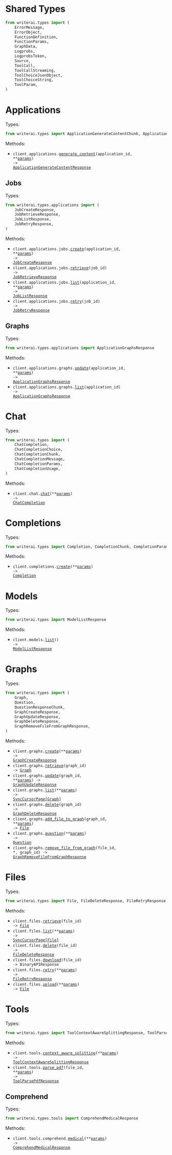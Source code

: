 # Shared Types

```python
from writerai.types import (
    ErrorMessage,
    ErrorObject,
    FunctionDefinition,
    FunctionParams,
    GraphData,
    Logprobs,
    LogprobsToken,
    Source,
    ToolCall,
    ToolCallStreaming,
    ToolChoiceJsonObject,
    ToolChoiceString,
    ToolParam,
)
```

# Applications

Types:

```python
from writerai.types import ApplicationGenerateContentChunk, ApplicationGenerateContentResponse
```

Methods:

- <code title="post /v1/applications/{application_id}">client.applications.<a href="./src/writerai/resources/applications/applications.py">generate_content</a>(application_id, \*\*<a href="src/writerai/types/application_generate_content_params.py">params</a>) -> <a href="./src/writerai/types/application_generate_content_response.py">ApplicationGenerateContentResponse</a></code>

## Jobs

Types:

```python
from writerai.types.applications import (
    JobCreateResponse,
    JobRetrieveResponse,
    JobListResponse,
    JobRetryResponse,
)
```

Methods:

- <code title="post /v1/applications/{application_id}/jobs">client.applications.jobs.<a href="./src/writerai/resources/applications/jobs.py">create</a>(application_id, \*\*<a href="src/writerai/types/applications/job_create_params.py">params</a>) -> <a href="./src/writerai/types/applications/job_create_response.py">JobCreateResponse</a></code>
- <code title="get /v1/applications/jobs/{job_id}">client.applications.jobs.<a href="./src/writerai/resources/applications/jobs.py">retrieve</a>(job_id) -> <a href="./src/writerai/types/applications/job_retrieve_response.py">JobRetrieveResponse</a></code>
- <code title="get /v1/applications/{application_id}/jobs">client.applications.jobs.<a href="./src/writerai/resources/applications/jobs.py">list</a>(application_id, \*\*<a href="src/writerai/types/applications/job_list_params.py">params</a>) -> <a href="./src/writerai/types/applications/job_list_response.py">JobListResponse</a></code>
- <code title="post /v1/applications/jobs/{job_id}/retry">client.applications.jobs.<a href="./src/writerai/resources/applications/jobs.py">retry</a>(job_id) -> <a href="./src/writerai/types/applications/job_retry_response.py">JobRetryResponse</a></code>

## Graphs

Types:

```python
from writerai.types.applications import ApplicationGraphsResponse
```

Methods:

- <code title="put /v1/applications/{application_id}/graphs">client.applications.graphs.<a href="./src/writerai/resources/applications/graphs.py">update</a>(application_id, \*\*<a href="src/writerai/types/applications/graph_update_params.py">params</a>) -> <a href="./src/writerai/types/applications/application_graphs_response.py">ApplicationGraphsResponse</a></code>
- <code title="get /v1/applications/{application_id}/graphs">client.applications.graphs.<a href="./src/writerai/resources/applications/graphs.py">list</a>(application_id) -> <a href="./src/writerai/types/applications/application_graphs_response.py">ApplicationGraphsResponse</a></code>

# Chat

Types:

```python
from writerai.types import (
    ChatCompletion,
    ChatCompletionChoice,
    ChatCompletionChunk,
    ChatCompletionMessage,
    ChatCompletionParams,
    ChatCompletionUsage,
)
```

Methods:

- <code title="post /v1/chat">client.chat.<a href="./src/writerai/resources/chat.py">chat</a>(\*\*<a href="src/writerai/types/chat_chat_params.py">params</a>) -> <a href="./src/writerai/types/chat_completion.py">ChatCompletion</a></code>

# Completions

Types:

```python
from writerai.types import Completion, CompletionChunk, CompletionParams
```

Methods:

- <code title="post /v1/completions">client.completions.<a href="./src/writerai/resources/completions.py">create</a>(\*\*<a href="src/writerai/types/completion_create_params.py">params</a>) -> <a href="./src/writerai/types/completion.py">Completion</a></code>

# Models

Types:

```python
from writerai.types import ModelListResponse
```

Methods:

- <code title="get /v1/models">client.models.<a href="./src/writerai/resources/models.py">list</a>() -> <a href="./src/writerai/types/model_list_response.py">ModelListResponse</a></code>

# Graphs

Types:

```python
from writerai.types import (
    Graph,
    Question,
    QuestionResponseChunk,
    GraphCreateResponse,
    GraphUpdateResponse,
    GraphDeleteResponse,
    GraphRemoveFileFromGraphResponse,
)
```

Methods:

- <code title="post /v1/graphs">client.graphs.<a href="./src/writerai/resources/graphs.py">create</a>(\*\*<a href="src/writerai/types/graph_create_params.py">params</a>) -> <a href="./src/writerai/types/graph_create_response.py">GraphCreateResponse</a></code>
- <code title="get /v1/graphs/{graph_id}">client.graphs.<a href="./src/writerai/resources/graphs.py">retrieve</a>(graph_id) -> <a href="./src/writerai/types/graph.py">Graph</a></code>
- <code title="put /v1/graphs/{graph_id}">client.graphs.<a href="./src/writerai/resources/graphs.py">update</a>(graph_id, \*\*<a href="src/writerai/types/graph_update_params.py">params</a>) -> <a href="./src/writerai/types/graph_update_response.py">GraphUpdateResponse</a></code>
- <code title="get /v1/graphs">client.graphs.<a href="./src/writerai/resources/graphs.py">list</a>(\*\*<a href="src/writerai/types/graph_list_params.py">params</a>) -> <a href="./src/writerai/types/graph.py">SyncCursorPage[Graph]</a></code>
- <code title="delete /v1/graphs/{graph_id}">client.graphs.<a href="./src/writerai/resources/graphs.py">delete</a>(graph_id) -> <a href="./src/writerai/types/graph_delete_response.py">GraphDeleteResponse</a></code>
- <code title="post /v1/graphs/{graph_id}/file">client.graphs.<a href="./src/writerai/resources/graphs.py">add_file_to_graph</a>(graph_id, \*\*<a href="src/writerai/types/graph_add_file_to_graph_params.py">params</a>) -> <a href="./src/writerai/types/file.py">File</a></code>
- <code title="post /v1/graphs/question">client.graphs.<a href="./src/writerai/resources/graphs.py">question</a>(\*\*<a href="src/writerai/types/graph_question_params.py">params</a>) -> <a href="./src/writerai/types/question.py">Question</a></code>
- <code title="delete /v1/graphs/{graph_id}/file/{file_id}">client.graphs.<a href="./src/writerai/resources/graphs.py">remove_file_from_graph</a>(file_id, \*, graph_id) -> <a href="./src/writerai/types/graph_remove_file_from_graph_response.py">GraphRemoveFileFromGraphResponse</a></code>

# Files

Types:

```python
from writerai.types import File, FileDeleteResponse, FileRetryResponse
```

Methods:

- <code title="get /v1/files/{file_id}">client.files.<a href="./src/writerai/resources/files.py">retrieve</a>(file_id) -> <a href="./src/writerai/types/file.py">File</a></code>
- <code title="get /v1/files">client.files.<a href="./src/writerai/resources/files.py">list</a>(\*\*<a href="src/writerai/types/file_list_params.py">params</a>) -> <a href="./src/writerai/types/file.py">SyncCursorPage[File]</a></code>
- <code title="delete /v1/files/{file_id}">client.files.<a href="./src/writerai/resources/files.py">delete</a>(file_id) -> <a href="./src/writerai/types/file_delete_response.py">FileDeleteResponse</a></code>
- <code title="get /v1/files/{file_id}/download">client.files.<a href="./src/writerai/resources/files.py">download</a>(file_id) -> BinaryAPIResponse</code>
- <code title="post /v1/files/retry">client.files.<a href="./src/writerai/resources/files.py">retry</a>(\*\*<a href="src/writerai/types/file_retry_params.py">params</a>) -> <a href="./src/writerai/types/file_retry_response.py">FileRetryResponse</a></code>
- <code title="post /v1/files">client.files.<a href="./src/writerai/resources/files.py">upload</a>(\*\*<a href="src/writerai/types/file_upload_params.py">params</a>) -> <a href="./src/writerai/types/file.py">File</a></code>

# Tools

Types:

```python
from writerai.types import ToolContextAwareSplittingResponse, ToolParsePdfResponse
```

Methods:

- <code title="post /v1/tools/context-aware-splitting">client.tools.<a href="./src/writerai/resources/tools/tools.py">context_aware_splitting</a>(\*\*<a href="src/writerai/types/tool_context_aware_splitting_params.py">params</a>) -> <a href="./src/writerai/types/tool_context_aware_splitting_response.py">ToolContextAwareSplittingResponse</a></code>
- <code title="post /v1/tools/pdf-parser/{file_id}">client.tools.<a href="./src/writerai/resources/tools/tools.py">parse_pdf</a>(file_id, \*\*<a href="src/writerai/types/tool_parse_pdf_params.py">params</a>) -> <a href="./src/writerai/types/tool_parse_pdf_response.py">ToolParsePdfResponse</a></code>

## Comprehend

Types:

```python
from writerai.types.tools import ComprehendMedicalResponse
```

Methods:

- <code title="post /v1/tools/comprehend/medical">client.tools.comprehend.<a href="./src/writerai/resources/tools/comprehend.py">medical</a>(\*\*<a href="src/writerai/types/tools/comprehend_medical_params.py">params</a>) -> <a href="./src/writerai/types/tools/comprehend_medical_response.py">ComprehendMedicalResponse</a></code>
